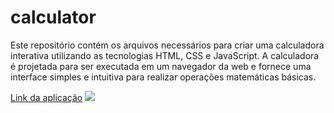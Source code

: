 # calculator
Este repositório contém os arquivos necessários para criar uma calculadora interativa utilizando as tecnologias HTML, CSS e JavaScript. A calculadora é projetada para ser executada em um navegador da web e fornece uma interface simples e intuitiva para realizar operações matemáticas básicas.

<a href="https://reiscalculator.netlify.app/" target="_blank">Link da aplicação</a>
<img src='https://github.com/faelreis/calculator/assets/87779561/7d30bfca-6af7-4c83-99f1-e61e021de001'/>
